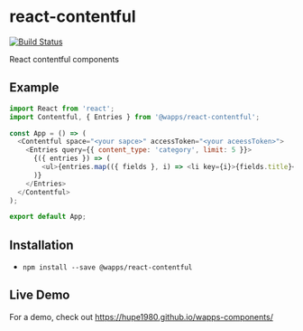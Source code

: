 # react-contentful
[![Build Status](https://travis-ci.org/hupe1980/wapps-components.svg?branch=master)](https://travis-ci.org/hupe1980/wapps-components)

React contentful components

## Example
```js
import React from 'react';
import Contentful, { Entries } from '@wapps/react-contentful';

const App = () => (
  <Contentful space="<your sapce>" accessToken="<your aceessToken>">
    <Entries query={{ content_type: 'category', limit: 5 }}>
      {({ entries }) => (
        <ul>{entries.map(({ fields }, i) => <li key={i}>{fields.title}</li>)}</ul>
      )}
    </Entries>
  </Contentful>
);  

export default App;
```

## Installation
- `npm install --save @wapps/react-contentful`

## Live Demo
For a demo, check out https://hupe1980.github.io/wapps-components/
